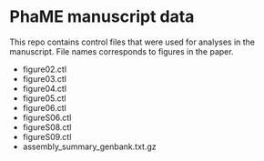PhaME manuscript data
=====================

This repo contains control files that were used for analyses in the manuscript. File names corresponds to figures in the paper.


* figure02.ctl
* figure03.ctl
* figure04.ctl
* figure05.ctl
* figure06.ctl
* figureS06.ctl
* figureS08.ctl
* figureS09.ctl
* assembly_summary_genbank.txt.gz














